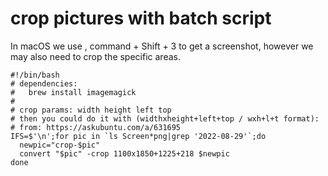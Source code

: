 # crop pictures with batch script

In macOS we use , command + Shift + 3 to get a screenshot, however we may also need to crop the specific areas.

```
#!/bin/bash
# dependencies: 
#   brew install imagemagick
#
# crop params: width height left top
# then you could do it with (widthxheight+left+top / wxh+l+t format):
# from: https://askubuntu.com/a/631695
IFS=$'\n';for pic in `ls Screen*png|grep '2022-08-29'`;do 
  newpic="crop-$pic"
  convert "$pic" -crop 1100x1850+1225+218 $newpic
done
```
